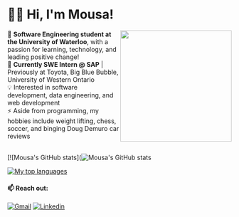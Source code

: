 # 🙋‍♂️ Hi, I'm Mousa!

<img align="right" src="https://media2.giphy.com/media/xVRRDVP6lqtNQJrzN7/giphy.gif" height="250"> 🏫 **Software Engineering student at the University of Waterloo**, with a passion for learning, technology, and leading positive change! 
<br />
🏢 **Currently SWE Intern @ SAP** | Previously at Toyota, Big Blue Bubble, University of Western Ontario
<br />
💡 Interested in software development, data engineering, and web development
<br />
⚡ Aside from programming, my hobbies include weight lifting, chess, soccer, and binging Doug Demuro car reviews
<br />
<br />

[![Mousa's GitHub stats](![Mousa's GitHub stats](https://github-readme-stats.vercel.app/api?username=MousaZourob&count_private=true&show_icons=true&theme=react&hide=contribs,issues,prs)


 [![My top languages](https://github-readme-stats.vercel.app/api/top-langs/?username=MousaZourob&hide=Assembly,CSS,C#&layout=compact&theme=react)](https://github.com/anuraghazra/github-readme-stats)

#### 📫 Reach out:
[![Gmail](https://img.shields.io/badge/-mousa.zourob@uwaterloo.ca-c14438?logo=Gmail&logoColor=white)](mailto:mousa.zourob@uwaterloo.ca)
[![Linkedin](https://img.shields.io/badge/-Mousa_Zouorb-blue?logo=Linkedin&logoColor=white)](https://www.linkedin.com/in/mousazourob/) 

